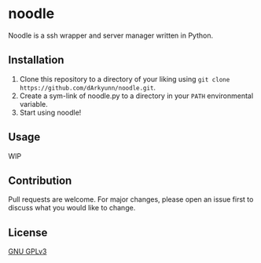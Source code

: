 # noodle

Noodle is a ssh wrapper and server manager written in Python.

## Installation

1. Clone this repository to a directory of your liking using `git clone https://github.com/dArkyunn/noodle.git`.
2. Create a sym-link of noodle.py to a directory in your `PATH` environmental variable.
3. Start using noodle!

## Usage

WIP

## Contribution

Pull requests are welcome. For major changes, please open an issue first to discuss what you would like to change.

## License

[GNU GPLv3](https://github.com/dArkyunn/noodle/blob/master/LICENSE)
